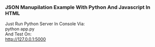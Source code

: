 ### JSON Manupilation Example With Python And Javascript In HTML

Just Run Python Server In Console Via: <br>
python app.py <br>
And Test On:<br>
<a href="http://127.0.0.1:5000">http://127.0.0.1:5000</a>